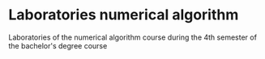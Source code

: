 # Laboratories numerical algorithm

Laboratories of the numerical algorithm course during the 4th semester of the bachelor's degree course
